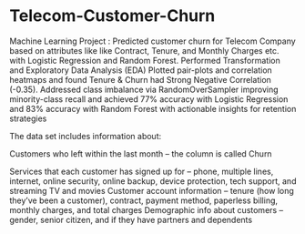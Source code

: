 # Telecom-Customer-Churn
Machine Learning Project : Predicted customer churn for Telecom Company based on attributes like like Contract, Tenure, and Monthly Charges etc. with Logistic Regression and Random Forest. Performed Transformation and Exploratory Data Analysis (EDA) Plotted pair-plots and correlation heatmaps and found Tenure & Churn had Strong Negative Correlation (-0.35). Addressed class imbalance via RandomOverSampler improving minority-class recall and achieved 77% accuracy with Logistic Regression and 83% accuracy with Random Forest with actionable insights for retention strategies

The data set includes information about:

Customers who left within the last month – the column is called Churn

Services that each customer has signed up for – phone, multiple lines, internet, online security, online backup, device protection, tech support, and streaming TV and movies
Customer account information – tenure (how long they’ve been a customer), contract, payment method, paperless billing, monthly charges, and total charges
Demographic info about customers – gender, senior citizen, and if they have partners and dependents

